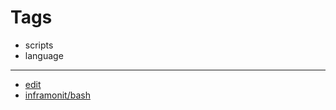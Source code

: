 

# Tags

+ scripts
+ language

---

+ [edit](https://github.com/inframonit/docs/edit/main/README.md)
+ [inframonit/bash](https://github.com/inframonit/bash)